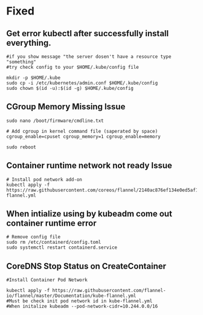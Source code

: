 # Fixed

## Get error kubectl after successfully install everything.
    #if you show message "the server dosen't have a resource type "something"
    #try check config to your $HOME/.kube/config file
    
    mkdir -p $HOME/.kube
    sudo cp -i /etc/kubernetes/admin.conf $HOME/.kube/config
    sudo chown $(id -u):$(id -g) $HOME/.kube/config

## CGroup Memory Missing Issue
    sudo nano /boot/firmware/cmdline.txt
    
    # Add cgroup in kernel command file (saperated by space)
    cgroup_enable=cpuset cgroup_memory=1 cgroup_enable=memory
    
    sudo reboot
    
## Container runtime network not ready Issue
    # Install pod network add-on
    kubectl apply -f https://raw.githubusercontent.com/coreos/flannel/2140ac876ef134e0ed5af15c65e414cf26827915/Documentation/kube-flannel.yml
    
## When intialize using by kubeadm come out container runtime error
    # Remove config file
    sudo rm /etc/containerd/config.toml
    sudo systemctl restart containerd.service

## CoreDNS Stop Status on CreateContainer
    #Install Container Pod Network
    
    kubectl apply -f https://raw.githubusercontent.com/flannel-io/flannel/master/Documentation/kube-flannel.yml
    #Must be check init pod network id in kube-flannel.yml
    #When initalize kubeadm --pod-network-cidr=10.244.0.0/16
    
    
